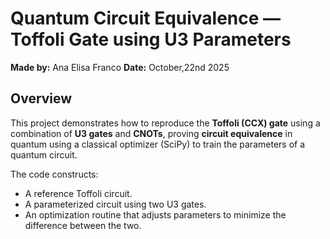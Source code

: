 # Quantum Circuit Equivalence — Toffoli Gate using U3 Parameters

**Made by:** Ana Elisa Franco
**Date:** October,22nd 2025  



## Overview
This project demonstrates how to reproduce the **Toffoli (CCX) gate** using a combination of **U3 gates** and **CNOTs**, proving **circuit equivalence** in quantum using a classical optimizer (SciPy) to train the parameters of a quantum circuit.

The code constructs:
- A reference Toffoli circuit.  
- A parameterized circuit using two U3 gates.  
- An optimization routine that adjusts parameters to minimize the difference between the two.